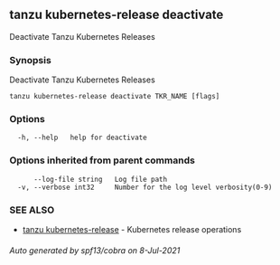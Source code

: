 ## tanzu kubernetes-release deactivate

Deactivate Tanzu Kubernetes Releases

### Synopsis

Deactivate Tanzu Kubernetes Releases

```
tanzu kubernetes-release deactivate TKR_NAME [flags]
```

### Options

```
  -h, --help   help for deactivate
```

### Options inherited from parent commands

```
      --log-file string   Log file path
  -v, --verbose int32     Number for the log level verbosity(0-9)
```

### SEE ALSO

* [tanzu kubernetes-release](tanzu_kubernetes-release.md)	 - Kubernetes release operations

###### Auto generated by spf13/cobra on 8-Jul-2021
